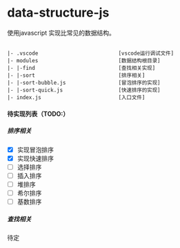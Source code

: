 # data-structure-js

使用javascript 实现比常见的数据结构。
```

|- .vscode                          [vscode运行调试文件]
|- modules                          [数据结构根目录]
|- |-find                           [查找相关实现]
|- |-sort                           [排序相关]
|- |-sort-bubble.js                 [冒泡排序的实现]
|- |-sort-quick.js                  [快速排序的实现]
|- index.js                         [入口文件]

```
#### 待实现列表（TODO:）
##### 排序相关
- [x] 实现冒泡排序
- [x] 实现快速排序
- [ ] 选择排序
- [ ] 插入排序
- [ ] 堆排序
- [ ] 希尔排序
- [ ] 基数排序
##### 查找相关
待定


